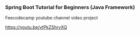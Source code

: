 ### Spring Boot Tutorial for Beginners (Java Framework)
Feecodecamp youtube channel video project 

https://youtu.be/vtPkZShrvXQ
